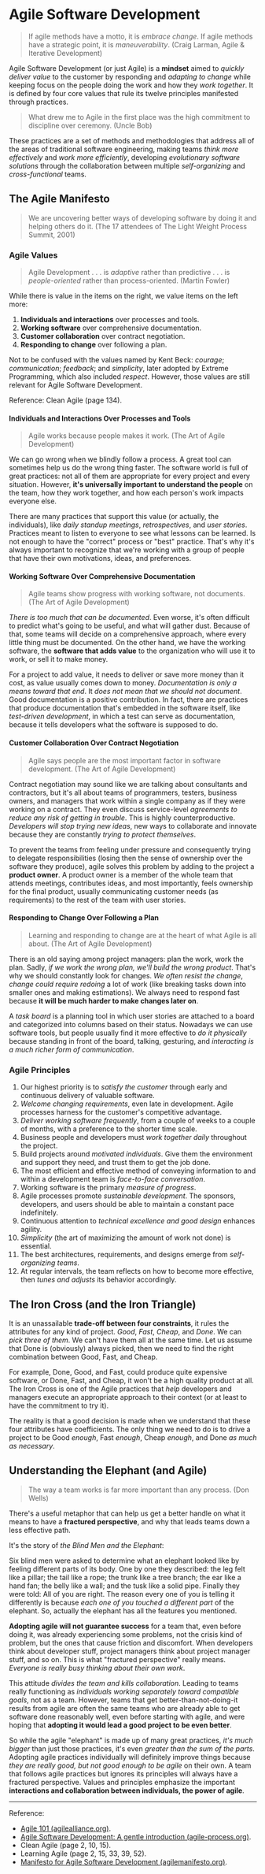 # Agile Software Development

>If agile methods have a motto, it is *embrace change*. If agile methods have a strategic point, it is *maneuverability*. (Craig Larman, Agile & Iterative Development)

Agile Software Development (or just Agile) is a **mindset** aimed to *quickly deliver value* to the customer by responding and *adapting to change* while keeping focus on the people doing the work and how they *work together*. It is defined by four core values that rule its twelve principles manifested through practices.

>What drew me to Agile in the first place was the high commitment to discipline over ceremony. (Uncle Bob)

These practices are a set of methods and methodologies that address all of the areas of traditional software engineering, making teams *think more effectively* and *work more efficiently*, developing *evolutionary software solutions* through the collaboration between multiple *self-organizing* and *cross-functional* teams.

## The Agile Manifesto

>We are uncovering better ways of developing software by doing it and helping others do it. (The 17 attendees of The Light Weight Process Summit, 2001)

### Agile Values

>Agile Development . . . is *adaptive* rather than predictive . . . is *people-oriented* rather than process-oriented. (Martin Fowler)

While there is value in the items on the right, we value items on the left more:

1. **Individuals and interactions** over processes and tools.
1. **Working software** over comprehensive documentation.
1. **Customer collaboration** over contract negotiation.
1. **Responding to change** over following a plan.

Not to be confused with the values named by Kent Beck: *courage*; *communication*; *feedback*; and *simplicity*, later adopted by Extreme Programming, which also included *respect*. However, those values are still relevant for Agile Software Development.

Reference: Clean Agile (page 134).

#### Individuals and Interactions Over Processes and Tools

>Agile works because people makes it work. (The Art of Agile Development)

We can go wrong when we blindly follow a process. A great tool can sometimes help us do the wrong thing faster. The software world is full of great practices: not all of them are appropriate for every project and every situation. However, **it's universally important to understand the people** on the team, how they work together, and how each person's work impacts everyone else.

There are many practices that support this value (or actually, the individuals), like *daily standup meetings*, *retrospectives*, and *user stories*. Practices meant to listen to everyone to see what lessons can be learned. Is not enough to have the "correct" process or "best" practice. That's why it's always important to recognize that we're working with a group of people that have their own motivations, ideas, and preferences.

#### Working Software Over Comprehensive Documentation

>Agile teams show progress with working software, not documents. (The Art of Agile Development)

*There is too much that can be documented*. Even worse, it's often difficult to predict what's going to be useful, and what will gather dust. Because of that, some teams will decide on a comprehensive approach, where every little thing must be documented. On the other hand, we have the working software, the **software that adds value** to the organization who will use it to work, or sell it to make money.

For a project to add value, it needs to deliver or save more money than it cost, as value usually comes down to money. *Documentation is only a means toward that end*. It *does not mean that we should not document*. Good documentation is a positive contribution. In fact, there are practices that produce documentation that's embedded in the software itself, like *test-driven development*, in which a test can serve as documentation, because it tells developers what the software is supposed to do.

#### Customer Collaboration Over Contract Negotiation

>Agile says people are the most important factor in software development. (The Art of Agile Development)

Contract negotiation may sound like we are talking about consultants and contractors, but it's all about teams of programmers, testers, business owners, and managers that work within a single company as if they were working on a contract. They even discuss service-level *agreements to reduce any risk of getting in trouble*. This is highly counterproductive. *Developers will stop trying new ideas*, new ways to collaborate and innovate because they are constantly *trying to protect themselves*.

To prevent the teams from feeling under pressure and consequently trying to delegate responsibilities (losing then the sense of ownership over the software they produce), agile solves this problem by adding to the project a **product owner**. A product owner is a member of the whole team that attends meetings, contributes ideas, and most importantly, feels ownership for the final product, usually communicating customer needs (as requirements) to the rest of the team with user stories.

#### Responding to Change Over Following a Plan

>Learning and responding to change are at the heart of what Agile is all about. (The Art of Agile Development)

There is an old saying among project managers: plan the work, work the plan. Sadly, *if we work the wrong plan, we'll build the wrong product*. That's why we should constantly look for changes. *We often resist the change*, *change could require redoing* a lot of work (like breaking tasks down into smaller ones and making estimations). We always need to respond fast because **it will be much harder to make changes later on**.

A *task board* is a planning tool in which user stories are attached to a board and categorized into columns based on their status. Nowadays we can use software tools, but people usually find it more effective to *do it physically* because standing in front of the board, talking, gesturing, and *interacting is a much richer form of communication*.

### Agile Principles

1. Our highest priority is to *satisfy the customer* through early and continuous delivery of valuable software.
1. *Welcome changing requirements*, even late in development. Agile processes harness for the customer's competitive advantage.
1. *Deliver working software frequently*, from a couple of weeks to a couple of months, with a preference to the shorter time scale.
1. Business people and developers must *work together daily* throughout the project.
1. Build projects around *motivated individuals*. Give them the environment and support they need, and trust them to get the job done.
1. The most efficient and effective method of conveying information to and within a development team is *face-to-face conversation*.
1. Working software is the primary *measure of progress*.
1. Agile processes promote *sustainable development*. The sponsors, developers, and users should be able to maintain a constant pace indefinitely.
1. Continuous attention to *technical excellence and good design* enhances agility.
1. *Simplicity* (the art of maximizing the amount of work not done) is essential.
1. The best architectures, requirements, and designs emerge from *self-organizing teams*.
1. At regular intervals, the team reflects on how to become more effective, then *tunes and adjusts* its behavior accordingly.

## The Iron Cross (and the Iron Triangle)

It is an unassailable **trade-off between four constraints**, it rules the attributes for any kind of project. *Good*, *Fast*, *Cheap*, and *Done*. We can *pick three of them*. We can't have them all at the same time. Let us assume that Done is (obviously) always picked, then we need to find the right combination between Good, Fast, and Cheap.

For example, Done, Good, and Fast, could produce quite expensive software, or Done, Fast, and Cheap, it won't be a high quality product at all. The Iron Cross is one of the Agile practices that *help* developers and managers execute an appropriate approach to their context (or at least to have the commitment to try it).

The reality is that a good decision is made when we understand that these four attributes have coefficients. The only thing we need to do is to drive a project to be Good *enough*, Fast *enough*, Cheap *enough*, and Done *as much as necessary*.

## Understanding the Elephant (and Agile)

>The way a team works is far more important than any process. (Don Wells)

There's a useful metaphor that can help us get a better handle on what it means to have a **fractured perspective**, and why that leads teams down a less effective path.

It's the story of *the Blind Men and the Elephant*:

Six blind men were asked to determine what an elephant looked like by feeling different parts of its body. One by one they described: the leg felt like a pillar; the tail like a rope; the trunk like a tree branch; the ear like a hand fan; the belly like a wall; and the tusk like a solid pipe. Finally they were told: All of you are right. The reason every one of you is telling it differently is because *each one of you touched a different part* of the elephant. So, actually the elephant has all the features you mentioned.

**Adopting agile will not guarantee success** for a team that, even before doing it, was already experiencing some problems, not the crisis kind of problem, but the ones that cause friction and discomfort. When developers think about developer stuff, project managers think about project manager stuff, and so on. This is what "fractured perspective" really means. *Everyone is really busy thinking about their own work*.

This attitude *divides the team and kills collaboration*. Leading to teams really functioning as *individuals working separately toward compatible goals*, not as a team. However, teams that get better-than-not-doing-it results from agile are often the same teams who are already able to get software done reasonably well, even before starting with agile, and were hoping that **adopting it would lead a good project to be even better**.

So while the agile "elephant" is made up of many great practices, *it's much bigger* than just those practices, it's even *greater than the sum of the parts*. Adopting agile practices individually will definitely improve things because *they are really good, but not good enough to be agile* on their own. A team that follows agile practices but ignores its principles will always have a fractured perspective. Values and principles emphasize the important **interactions and collaboration between individuals, the power of agile**.

---

Reference:

- [Agile 101 (agilealliance.org)](https://www.agilealliance.org/agile101/).
- [Agile Software Development: A gentle introduction (agile-process.org)](http://www.agile-process.org/).
- Clean Agile (page 2, 10, 15).
- Learning Agile (page 2, 15, 33, 39, 52).
- [Manifesto for Agile Software Development (agilemanifesto.org)](http://agilemanifesto.org/).
<!-- TODO https://www.agile247.pl/wp-content/uploads/2017/04/versionone-11th-annual-state-of-agile-report.pdf -->
